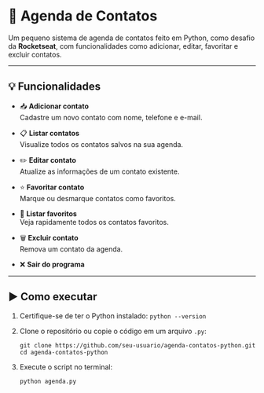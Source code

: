 # 📒 Agenda de Contatos

Um pequeno sistema de agenda de contatos feito em Python, como desafio da **Rocketseat**, com funcionalidades como adicionar, editar, favoritar e excluir contatos.

---

## 💡 Funcionalidades

- 📥 **Adicionar contato**  
  Cadastre um novo contato com nome, telefone e e-mail.

- 📋 **Listar contatos**  
  Visualize todos os contatos salvos na sua agenda.

- ✏️ **Editar contato**  
  Atualize as informações de um contato existente.

- ⭐ **Favoritar contato**  
  Marque ou desmarque contatos como favoritos.

- 🧡 **Listar favoritos**  
  Veja rapidamente todos os contatos favoritos.

- 🗑️ **Excluir contato**  
  Remova um contato da agenda.

- ❌ **Sair do programa**

---

## ▶️ Como executar

1. Certifique-se de ter o Python instalado:
   ```python --version```
   
3. Clone o repositório ou copie o código em um arquivo `.py`:

   ```
   git clone https://github.com/seu-usuario/agenda-contatos-python.git
   cd agenda-contatos-python
   ```

4. Execute o script no terminal:

   ```
   python agenda.py
   ```
